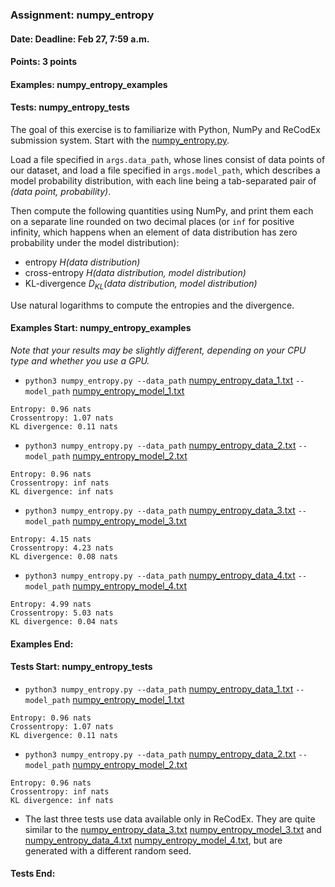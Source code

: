 ### Assignment: numpy_entropy
#### Date: Deadline: Feb 27, 7:59 a.m.
#### Points: 3 points
#### Examples: numpy_entropy_examples
#### Tests: numpy_entropy_tests

The goal of this exercise is to familiarize with Python, NumPy and ReCodEx
submission system. Start with the
[numpy_entropy.py](https://github.com/ufal/npfl114/tree/master/labs/01/numpy_entropy.py).

Load a file specified in `args.data_path`, whose lines consist of data points of our
dataset, and load a file specified in `args.model_path`, which describes a model probability distribution,
with each line being a tab-separated pair of _(data point, probability)_.

Then compute the following quantities using NumPy, and print them each on
a separate line rounded on two decimal places (or `inf` for positive infinity,
which happens when an element of data distribution has zero probability
under the model distribution):
- entropy _H(data distribution)_
- cross-entropy _H(data distribution, model distribution)_
- KL-divergence _D<sub>KL</sub>(data distribution, model distribution)_

Use natural logarithms to compute the entropies and the divergence.

#### Examples Start: numpy_entropy_examples
_Note that your results may be slightly different, depending on your CPU type and whether you use a GPU._
- `python3 numpy_entropy.py --data_path` [numpy_entropy_data_1.txt](https://github.com/ufal/npfl114/tree/master/labs/01/numpy_entropy_data_1.txt) `--model_path` [numpy_entropy_model_1.txt](https://github.com/ufal/npfl114/tree/master/labs/01/numpy_entropy_model_1.txt)
```
Entropy: 0.96 nats
Crossentropy: 1.07 nats
KL divergence: 0.11 nats
```
- `python3 numpy_entropy.py --data_path` [numpy_entropy_data_2.txt](https://github.com/ufal/npfl114/tree/master/labs/01/numpy_entropy_data_2.txt) `--model_path` [numpy_entropy_model_2.txt](https://github.com/ufal/npfl114/tree/master/labs/01/numpy_entropy_model_2.txt)
```
Entropy: 0.96 nats
Crossentropy: inf nats
KL divergence: inf nats
```
- `python3 numpy_entropy.py --data_path` [numpy_entropy_data_3.txt](https://github.com/ufal/npfl114/tree/master/labs/01/numpy_entropy_data_3.txt) `--model_path` [numpy_entropy_model_3.txt](https://github.com/ufal/npfl114/tree/master/labs/01/numpy_entropy_model_3.txt)
```
Entropy: 4.15 nats
Crossentropy: 4.23 nats
KL divergence: 0.08 nats
```
- `python3 numpy_entropy.py --data_path` [numpy_entropy_data_4.txt](https://github.com/ufal/npfl114/tree/master/labs/01/numpy_entropy_data_4.txt) `--model_path` [numpy_entropy_model_4.txt](https://github.com/ufal/npfl114/tree/master/labs/01/numpy_entropy_model_4.txt)
```
Entropy: 4.99 nats
Crossentropy: 5.03 nats
KL divergence: 0.04 nats
```
#### Examples End:
#### Tests Start: numpy_entropy_tests
- `python3 numpy_entropy.py --data_path` [numpy_entropy_data_1.txt](https://github.com/ufal/npfl114/tree/master/labs/01/numpy_entropy_data_1.txt) `--model_path` [numpy_entropy_model_1.txt](https://github.com/ufal/npfl114/tree/master/labs/01/numpy_entropy_model_1.txt)
```
Entropy: 0.96 nats
Crossentropy: 1.07 nats
KL divergence: 0.11 nats
```
- `python3 numpy_entropy.py --data_path` [numpy_entropy_data_2.txt](https://github.com/ufal/npfl114/tree/master/labs/01/numpy_entropy_data_2.txt) `--model_path` [numpy_entropy_model_2.txt](https://github.com/ufal/npfl114/tree/master/labs/01/numpy_entropy_model_2.txt)
```
Entropy: 0.96 nats
Crossentropy: inf nats
KL divergence: inf nats
```
- The last three tests use data available only in ReCodEx. They are quite
  similar to the [numpy_entropy_data_3.txt](https://github.com/ufal/npfl114/tree/master/labs/01/numpy_entropy_data_3.txt)
  [numpy_entropy_model_3.txt](https://github.com/ufal/npfl114/tree/master/labs/01/numpy_entropy_model_3.txt)
  and [numpy_entropy_data_4.txt](https://github.com/ufal/npfl114/tree/master/labs/01/numpy_entropy_data_4.txt)
  [numpy_entropy_model_4.txt](https://github.com/ufal/npfl114/tree/master/labs/01/numpy_entropy_model_4.txt),
  but are generated with a different random seed.
#### Tests End:
